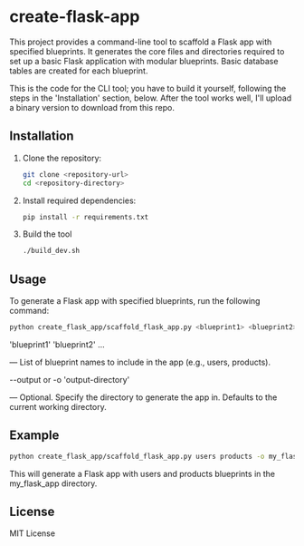 # create-flask-app

This project provides a command-line tool to scaffold a Flask app with specified blueprints. It generates the core files and directories required to set up a basic Flask application with modular blueprints. Basic database tables are created for each blueprint.

This is the code for the CLI tool; you have to build it yourself, following the steps in the 'Installation' section, below. After the tool works well, I'll upload a binary version to download from this repo.

## Installation
1. Clone the repository:
   ```bash
   git clone <repository-url>
   cd <repository-directory>
2. Install required dependencies:

    ```bash
    pip install -r requirements.txt
    ```
3. Build the tool
   ```bash
   ./build_dev.sh
   ```
## Usage
To generate a Flask app with specified blueprints, run the following command:

  ```bash
  python create_flask_app/scaffold_flask_app.py <blueprint1> <blueprint2> ... --output <output-directory>
  ```

  'blueprint1' 'blueprint2' ... 
  
  — List of blueprint names to include in the app (e.g., users, products).


  --output <output-directory> or -o 'output-directory' 
  
  — Optional. Specify the directory to generate the app in. Defaults to the current working directory.

## Example
  ```bash
  python create_flask_app/scaffold_flask_app.py users products -o my_flask_app
  ```

  This will generate a Flask app with users and products blueprints in the my_flask_app directory.

## License
MIT License
